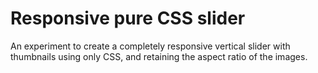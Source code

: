 # Responsive pure CSS slider

An experiment to create a completely responsive vertical slider with thumbnails using only CSS, and retaining the aspect ratio of the images.
